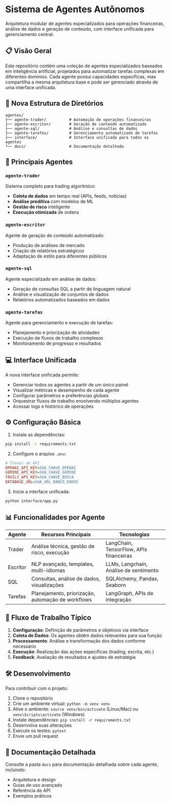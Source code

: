 # Sistema de Agentes Autônomos

Arquitetura modular de agentes especializados para operações financeiras, análise de dados e geração de conteúdo, com interface unificada para gerenciamento central.

## 📋 Visão Geral

Este repositório contém uma coleção de agentes especializados baseados em inteligência artificial, projetados para automatizar tarefas complexas em diferentes domínios. Cada agente possui capacidades específicas, mas compartilha a mesma arquitetura base e pode ser gerenciado através de uma interface unificada.

## 📂 Nova Estrutura de Diretórios

```
agentes/
├── agente-trader/          # Automação de operações financeiras
├── agente-escritor/        # Geração de conteúdo automatizado
├── agente-sql/             # Análise e consultas de dados
├── agente-tarefas/         # Gerenciamento automatizado de tarefas
├── interface/              # Interface unificada para todos os agentes
└── docs/                   # Documentação detalhada
```

## 🚀 Principais Agentes

### `agente-trader`
Sistema completo para trading algorítmico:
- **Coleta de dados** em tempo real (APIs, feeds, notícias)
- **Análise preditiva** com modelos de ML
- **Gestão de risco** inteligente
- **Execução otimizada** de ordens

### `agente-escritor`
Agente de geração de conteúdo automatizado:
- Produção de análises de mercado
- Criação de relatórios estratégicos
- Adaptação de estilo para diferentes públicos

### `agente-sql`
Agente especializado em análise de dados:
- Geração de consultas SQL a partir de linguagem natural
- Análise e visualização de conjuntos de dados
- Relatórios automatizados baseados em dados

### `agente-tarefas`
Agente para gerenciamento e execução de tarefas:
- Planejamento e priorização de atividades
- Execução de fluxos de trabalho complexos
- Monitoramento de progresso e resultados

## 💻 Interface Unificada

A nova interface unificada permite:

- Gerenciar todos os agentes a partir de um único painel
- Visualizar métricas e desempenho de cada agente
- Configurar parâmetros e preferências globais
- Orquestrar fluxos de trabalho envolvendo múltiplos agentes
- Acessar logs e histórico de operações

## ⚙️ Configuração Básica

1. Instale as dependências:
```bash
pip install -r requirements.txt
```

2. Configure o arquivo `.env`:
```ini
# Chaves de API
OPENAI_API_KEY=SUA_CHAVE_OPENAI
GEMINI_API_KEY=SUA_CHAVE_GEMINI
TAVILY_API_KEY=SUA_CHAVE_BUSCA
DATABASE_URL=SUA_URL_BANCO_DADOS
```

3. Inicie a interface unificada:
```bash
python interface/app.py
```

## 📊 Funcionalidades por Agente

| Agente         | Recursos Principais                                | Tecnologias                          |
|----------------|----------------------------------------------------|------------------------------------- |
| Trader         | Análise técnica, gestão de risco, execução         | LangChain, TensorFlow, APIs financeiras |
| Escritor       | NLP avançado, templates, multi-idiomas             | LLMs, Langchain, Análise de sentimento |
| SQL            | Consultas, análise de dados, visualizações         | SQLAlchemy, Pandas, Seaborn         |
| Tarefas        | Planejamento, priorização, automação de workflows  | LangGraph, APIs de integração       |

## 🔄 Fluxo de Trabalho Típico

1. **Configuração**: Definição de parâmetros e objetivos via interface
2. **Coleta de Dados**: Os agentes obtêm dados relevantes para sua função
3. **Processamento**: Análise e transformação dos dados conforme necessário
4. **Execução**: Realização das ações específicas (trading, escrita, etc.)
5. **Feedback**: Avaliação de resultados e ajustes de estratégia

## 🛠️ Desenvolvimento

Para contribuir com o projeto:

1. Clone o repositório
2. Crie um ambiente virtual: `python -m venv venv`
3. Ative o ambiente: `source venv/bin/activate` (Linux/Mac) ou `venv\Scripts\activate` (Windows)
4. Instale dependências: `pip install -r requirements.txt`
5. Desenvolva suas alterações
6. Execute os testes: `pytest`
7. Envie um pull request

## 📖 Documentação Detalhada

Consulte a pasta `docs` para documentação detalhada sobre cada agente, incluindo:
- Arquitetura e design
- Guias de uso avançado
- Referência de API
- Exemplos práticos
